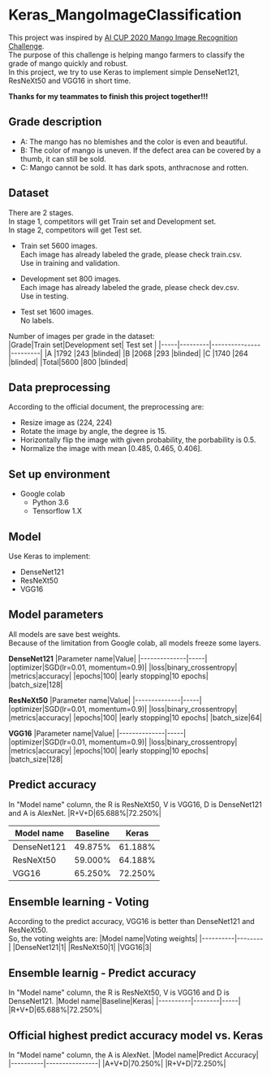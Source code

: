 # Keras_MangoImageClassification
This project was inspired by [AI CUP 2020 Mango Image Recognition Challenge](https://aidea-web.tw/aicup_mango).  
The purpose of this challenge is helping mango farmers to classify the grade of mango quickly and robust.  
In this project, we try to use Keras to implement simple DenseNet121, ResNeXt50 and VGG16 in short time.

**Thanks for my teammates to finish this project together!!!**

## Grade description
* A: The mango has no blemishes and the color is even and beautiful.  
* B: The color of mango is uneven. If the defect area can be covered by a thumb, it can still be sold.
* C: Mango cannot be sold. It has dark spots, anthracnose and rotten.

## Dataset
There are 2 stages.   
In stage 1, competitors will get Train set and Development set.  
In stage 2, competitors will get Test set.

* Train set
  5600 images.   
  Each image has already labeled the grade, please check train.csv.   
  Use in training and validation.
  
* Development set
  800 images.  
  Each image has already labeled the grade, please check dev.csv.  
  Use in testing.

* Test set
  1600 images.  
  No labels.
 
Number of images per grade in the dataset:  
|Grade|Train set|Development set| Test set |
|-----|---------|---------------|---------|
|A    |1792     |243            |blinded|
|B    |2068     |293            |blinded|
|C    |1740     |264            |blinded|
|Total|5600     |800            |blinded|

## Data preprocessing
According to the official document, the preprocessing are:
* Resize image as (224, 224)
* Rotate the image by angle, the degree is 15.
* Horizontally flip the image with given probability, the porbability is 0.5.
* Normalize the image with mean \[0.485, 0.465, 0.406\].

## Set up environment
* Google colab
  * Python 3.6
  * Tensorflow 1.X

## Model
Use Keras to implement:
* DenseNet121
* ResNeXt50
* VGG16

## Model parameters
All models are save best weights.  
Because of the limitation from Google colab, all models freeze some layers.  

**DenseNet121**
|Parameter name|Value|
|--------------|-----|
|optimizer|SGD(lr=0.01, momentum=0.9)|
|loss|binary_crossentropy|
|metrics|accuracy|
|epochs|100|
|early stopping|10 epochs|
|batch_size|128|

**ResNeXt50**
|Parameter name|Value|
|--------------|-----|
|optimizer|SGD(lr=0.01, momentum=0.9)|
|loss|binary_crossentropy|
|metrics|accuracy|
|epochs|100|
|early stopping|10 epochs|
|batch_size|64|

**VGG16**
|Parameter name|Value|
|--------------|-----|
|optimizer|SGD(lr=0.01, momentum=0.9)|
|loss|binary_crossentropy|
|metrics|accuracy|
|epochs|100|
|early stopping|10 epochs|
|batch_size|128|

## Predict accuracy
In "Model name" column, the R is ResNeXt50, V is VGG16, D is DenseNet121 and A is AlexNet.
|R+V+D|65.688%|72.250%|

|Model name|Baseline|Keras|
|----------|--------|-----|
|DenseNet121|49.875%|61.188%|
|ResNeXt50|59.000%|64.188%|
|VGG16|65.250%|72.250%|

## Ensemble learning - Voting
According to the predict accuracy, VGG16 is better than DenseNet121 and ResNeXt50.  
So, the voting weights are:
|Model name|Voting weights|
|----------|--------|
|DenseNet121|1|
|ResNeXt50|1|
|VGG16|3|

## Ensemble learnig - Predict accuracy
In "Model name" column, the R is ResNeXt50, V is VGG16 and D is DenseNet121.
|Model name|Baseline|Keras|
|----------|--------|-----|
|R+V+D|65.688%|72.250%|

## Official highest predict accuracy model vs. Keras
In "Model name" column, the A is AlexNet.
|Model name|Predict Accuracy|
|----------|----------------|
|A+V+D|70.250%|
|R+V+D|72.250%|


